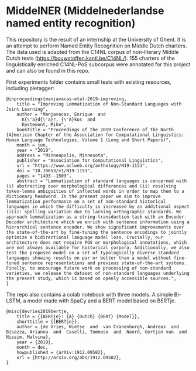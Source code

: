 # MiddelNER (Middelnederlandse named entity recognition)
This repository is the result of an internship at the University of Ghent. It is an attempt to perform Named Entity Recognition on Middle Dutch charters. The data used is adapted from the C14NL corpus of non-literary Middle Dutch texts (https://bouwstoffen.kantl.be/C14NL/). 155 charters of the linguistically enriched C14NL-PoS subcorpus were annotated for this project and can also be found in this repo. 

First experiments folder contains small tests with existing resources, including pietagger:
```
@inproceedings{manjavacas-etal-2019-improving,
    title = "Improving Lemmatization of Non-Standard Languages with Joint Learning",
    author = "Manjavacas, Enrique  and
      K{\'a}d{\'a}r, {\'A}kos  and
      Kestemont, Mike",
    booktitle = "Proceedings of the 2019 Conference of the North {A}merican Chapter of the Association for Computational Linguistics: Human Language Technologies, Volume 1 (Long and Short Papers)",
    month = jun,
    year = "2019",
    address = "Minneapolis, Minnesota",
    publisher = "Association for Computational Linguistics",
    url = "https://www.aclweb.org/anthology/N19-1153",
    doi = "10.18653/v1/N19-1153",
    pages = "1493--1503",
    abstract = "Lemmatization of standard languages is concerned with (i) abstracting over morphological differences and (ii) resolving token-lemma ambiguities of inflected words in order to map them to a dictionary headword. In the present paper we aim to improve lemmatization performance on a set of non-standard historical languages in which the difficulty is increased by an additional aspect (iii): spelling variation due to lacking orthographic standards. We approach lemmatization as a string-transduction task with an Encoder-Decoder architecture which we enrich with sentence information using a hierarchical sentence encoder. We show significant improvements over the state-of-the-art by fine-tuning the sentence encodings to jointly optimize a bidirectional language model loss. Crucially, our architecture does not require POS or morphological annotations, which are not always available for historical corpora. Additionally, we also test the proposed model on a set of typologically diverse standard languages showing results on par or better than a model without fine-tuned sentence representations and previous state-of-the-art systems. Finally, to encourage future work on processing of non-standard varieties, we release the dataset of non-standard languages underlying the present study, which is based on openly accessible sources.",
}
```
The repo also contains a colab notebook with three models. A simple Bi-LSTM, a model made with SpaCy and a BERT model based on BERTje.
```
@misc{devries2019bertje,
	title = {{BERTje}: {A} {Dutch} {BERT} {Model}},
	shorttitle = {{BERTje}},
	author = {de Vries, Wietse  and  van Cranenburgh, Andreas  and  Bisazza, Arianna  and  Caselli, Tommaso  and  Noord, Gertjan van  and  Nissim, Malvina},
	year = {2019},
	month = dec,
	howpublished = {arXiv:1912.09582},
	url = {http://arxiv.org/abs/1912.09582},
}
```
